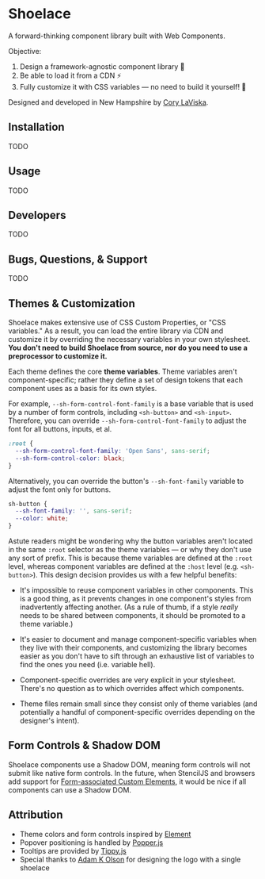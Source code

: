 # Shoelace

A forward-thinking component library built with Web Components.

Objective:

1. Design a framework-agnostic component library 🧩
2. Be able to load it from a CDN ⚡️
3. Fully customize it with CSS variables — no need to build it yourself! 🎨

Designed and developed in New Hampshire by [Cory LaViska](https://twitter.com/claviska).

## Installation

TODO

## Usage

TODO

## Developers

TODO

## Bugs, Questions, & Support

TODO

## Themes & Customization

Shoelace makes extensive use of CSS Custom Properties, or "CSS variables." As a result, you can load the entire library via CDN and customize it by overriding the necessary variables in your own stylesheet. **You don't need to build Shoelace from source, nor do you need to use a preprocessor to customize it.**

Each theme defines the core **theme variables**. Theme variables aren't component-specific; rather they define a set of design tokens that each component uses as a basis for its own styles.

For example, `--sh-form-control-font-family` is a base variable that is used by a number of form controls, including `<sh-button>` and `<sh-input>`. Therefore, you can override `--sh-form-control-font-family` to adjust the font for all buttons, inputs, et al.

```css
:root {
  --sh-form-control-font-family: 'Open Sans', sans-serif;
  --sh-form-control-color: black;
}
```

Alternatively, you can override the button's `--sh-font-family` variable to adjust the font only for buttons.

```css
sh-button {
  --sh-font-family: '', sans-serif;
  --color: white;
}
```

Astute readers might be wondering why the button variables aren't located in the same `:root` selector as the theme variables — or why they don't use any sort of prefix. This is because theme variables are defined at the `:root` level, whereas component variables are defined at the `:host` level (e.g. `<sh-button>`). This design decision provides us with a few helpful benefits:

- It's impossible to reuse component variables in other components. This is a good thing, as it prevents changes in one component's styles from inadvertently affecting another. (As a rule of thumb, if a style _really_ needs to be shared between components, it should be promoted to a theme variable.)

- It's easier to document and manage component-specific variables when they live with their components, and customizing the library becomes easier as you don't have to sift through an exhaustive list of variables to find the ones you need (i.e. variable hell).

- Component-specific overrides are very explicit in your stylesheet. There's no question as to which overrides affect which components.

- Theme files remain small since they consist only of theme variables (and potentially a handful of component-specific overrides depending on the designer's intent).

## Form Controls & Shadow DOM

Shoelace components use a Shadow DOM, meaning form controls will not submit like native form controls. In the future, when StencilJS and browsers add support for [Form-associated Custom Elements](https://html.spec.whatwg.org/multipage/custom-elements.html#custom-elements-face-example), it would be nice if all components can use a Shadow DOM.

## Attribution

- Theme colors and form controls inspired by [Element](element.eleme.io)
- Popover positioning is handled by [Popper.js](https://popper.js.org/)
- Tooltips are provided by [Tippy.js](https://atomiks.github.io/tippyjs/)
- Special thanks to [Adam K Olson](https://twitter.com/adamkolson) for designing the logo with a single shoelace